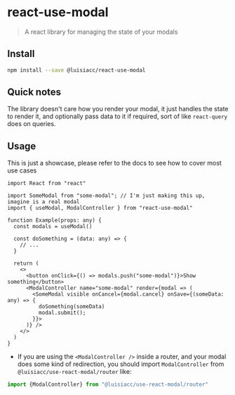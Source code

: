 # react-use-modal

> A react library for managing the state of your modals

## Install

```bash
npm install --save @luisiacc/react-use-modal
```

## Quick notes

The library doesn't care how you render your modal, it just handles the state to render it, and optionally pass data
to it if required, sort of like `react-query` does on queries.

## Usage

This is just a showcase, please refer to the docs to see how to cover most use cases

```tsx
import React from "react"

import SomeModal from "some-modal"; // I'm just making this up, imagine is a real modal
import { useModal, ModalController } from "react-use-modal"

function Example(props: any) {
  const modals = useModal()

  const doSomething = (data: any) => {
    // ...
  }

  return (
    <>
      <button onClick={() => modals.push("some-modal")}>Show something</button>
      <ModalController name="some-modal" render={modal => (
        <SomeModal visible onCancel={modal.cancel} onSave={(someData: any) => {
          doSomething(someData)
          modal.submit();
        }}>
      )} />
    </>
  )
}
```

- If you are using the `<ModalController />` inside a router, and your modal does some kind of redirection,
you should import `ModalController` from `@luisiacc/use-react-modal/router` like:

```ts
import {ModalController} from "@luisiacc/use-react-modal/router"
```


